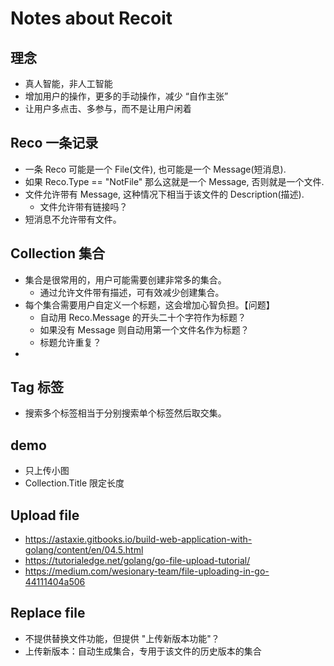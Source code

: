 # Notes about Recoit



## 理念

- 真人智能，非人工智能
- 增加用户的操作，更多的手动操作，减少 “自作主张”
- 让用户多点击、多参与，而不是让用户闲着



## Reco 一条记录

- 一条 Reco 可能是一个 File(文件), 也可能是一个 Message(短消息).
- 如果 Reco.Type == "NotFile" 那么这就是一个 Message, 否则就是一个文件.
- 文件允许带有 Message, 这种情况下相当于该文件的 Description(描述).
  - 文件允许带有链接吗？
- 短消息不允许带有文件。



## Collection 集合

- 集合是很常用的，用户可能需要创建非常多的集合。
  - 通过允许文件带有描述，可有效减少创建集合。
- 每个集合需要用户自定义一个标题，这会增加心智负担。【问题】
  - 自动用 Reco.Message 的开头二十个字符作为标题？
  - 如果没有 Message 则自动用第一个文件名作为标题？
  - 标题允许重复？
- 



## Tag 标签

- 搜索多个标签相当于分别搜索单个标签然后取交集。



## demo

- 只上传小图
- Collection.Title 限定长度



## Upload file

- https://astaxie.gitbooks.io/build-web-application-with-golang/content/en/04.5.html
- https://tutorialedge.net/golang/go-file-upload-tutorial/
- https://medium.com/wesionary-team/file-uploading-in-go-44111404a506



## Replace file

- 不提供替换文件功能，但提供 "上传新版本功能"？
- 上传新版本：自动生成集合，专用于该文件的历史版本的集合

